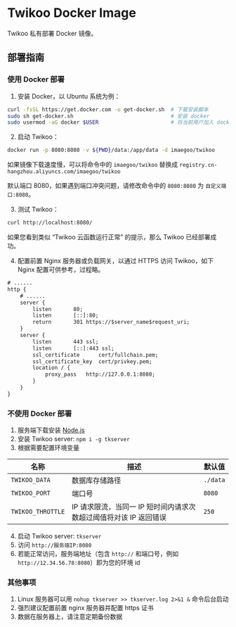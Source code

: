 # Twikoo Docker Image

Twikoo 私有部署 Docker 镜像。

## 部署指南

### 使用 Docker 部署

1. 安装 Docker，以 Ubuntu 系统为例：

```bash
curl -fsSL https://get.docker.com -o get-docker.sh  # 下载安装脚本
sudo sh get-docker.sh                               # 安装 docker
sudo usermod -aG docker $USER                       # 将当前用户加入 docker 用户组
```

2. 启动 Twikoo：

```bash
docker run -p 8080:8080 -v ${PWD}/data:/app/data -d imaegoo/twikoo
```

如果镜像下载速度慢，可以将命令中的 `imaegoo/twikoo` 替换成 `registry.cn-hangzhou.aliyuncs.com/imaegoo/twikoo`

默认端口 8080，如果遇到端口冲突问题，请修改命令中的 `8080:8080` 为 `自定义端口:8080`。

3. 测试 Twikoo：

```bash
curl http://localhost:8080/
```

如果您看到类似 “Twikoo 云函数运行正常” 的提示，那么 Twikoo 已经部署成功。

4. 配置前置 Nginx 服务器或负载网关，以通过 HTTPS 访问 Twikoo，如下 Nginx 配置可供参考，过程略。

```txt
# ......
http {
    # ......
    server {
        listen       80;
        listen       [::]:80;
        return       301 https://$server_name$request_uri;
    }
    server {
        listen       443 ssl;
        listen       [::]:443 ssl;
        ssl_certificate      cert/fullchain.pem;
        ssl_certificate_key  cert/privkey.pem;
        location / {
            proxy_pass   http://127.0.0.1:8080;
        }
    }
}
```

### 不使用 Docker 部署

1. 服务端下载安装 [Node.js](https://nodejs.org/zh-cn/)
2. 安装 Twikoo server: `npm i -g tkserver`
3. 根据需要配置环境变量

| 名称 | 描述 | 默认值 |
| ---- | ---- | ---- |
| `TWIKOO_DATA` | 数据库存储路径 | `./data` |
| `TWIKOO_PORT` | 端口号 | `8080` |
| `TWIKOO_THROTTLE` | IP 请求限流，当同一 IP 短时间内请求次数超过阈值将对该 IP 返回错误 | `250` |

4. 启动 Twikoo server: `tkserver`
5. 访问 `http://服务端IP:8080`
6. 若能正常访问，服务端地址（包含 `http://` 和端口号，例如 `http://12.34.56.78:8080`）即为您的环境 id

### 其他事项

1. Linux 服务器可以用 `nohup tkserver >> tkserver.log 2>&1 &` 命令后台启动
2. 强烈建议配置前置 nginx 服务器并配置 https 证书
3. 数据在服务器上，请注意定期备份数据
